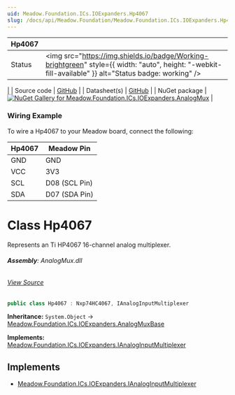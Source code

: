```yaml
---
uid: Meadow.Foundation.ICs.IOExpanders.Hp4067
slug: /docs/api/Meadow.Foundation/Meadow.Foundation.ICs.IOExpanders.Hp4067
---
```


| Hp4067 | |
|--------|--------|
| Status | <img src="https://img.shields.io/badge/Working-brightgreen" style={{ width: "auto", height: "-webkit-fill-available" }} alt="Status badge: working" />
 |
| Source code | [GitHub](https://github.com/WildernessLabs/Meadow.Foundation/tree/main/Source/Meadow.Foundation.Peripherals/ICs.IOExpanders.AnalogMux) |
| Datasheet(s) | [GitHub](https://github.com/WildernessLabs/Meadow.Foundation/tree/main/Source/Meadow.Foundation.Peripherals/ICs.IOExpanders.AnalogMux/Datasheet) |
| NuGet package | <a href="https://www.nuget.org/packages/Meadow.Foundation.ICs.IOExpanders.AnalogMux/" target="_blank"><img src="https://img.shields.io/nuget/v/Meadow.Foundation.ICs.IOExpanders.AnalogMux.svg?label=Meadow.Foundation.ICs.IOExpanders.AnalogMux" alt="NuGet Gallery for Meadow.Foundation.ICs.IOExpanders.AnalogMux" /></a> |

### Wiring Example

To wire a Hp4067 to your Meadow board, connect the following:

| Hp4067  | Meadow Pin    |
|---------|---------------|
| GND     | GND           |
| VCC     | 3V3           |
| SCL     | D08 (SCL Pin) |
| SDA     | D07 (SDA Pin) |

# Class Hp4067
Represents an Ti HP4067 16-channel analog multiplexer.

###### **Assembly**: AnalogMux.dll
###### [View Source](https://github.com/WildernessLabs/Meadow.Foundation/blob/main/Source/Meadow.Foundation.Peripherals/ICs.IOExpanders.AnalogMux/Driver/Drivers/Hp4067.cs#L9)
```csharp title="Declaration"
public class Hp4067 : Nxp74HC4067, IAnalogInputMultiplexer
```
**Inheritance:** `System.Object` -> [Meadow.Foundation.ICs.IOExpanders.AnalogMuxBase](../Nxp74HC4067)

**Implements:**  
[Meadow.Foundation.ICs.IOExpanders.IAnalogInputMultiplexer](../IAnalogInputMultiplexer)


## Implements

* [Meadow.Foundation.ICs.IOExpanders.IAnalogInputMultiplexer](../IAnalogInputMultiplexer)
